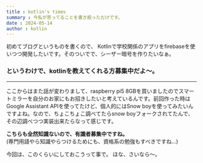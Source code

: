 ```yaml
---
title : kotlin's times
summary : 今私が思ってることを書き殴っただけです。
date : 2024-05-14
author : kotlin
---
```

初めてブログというものを書くので、
Kotlinで学校関係のアプリをfirebaseを使いつつ開発したいです。そのついでで、シーザー暗号を作りたいなぁ。

### というわけで、kotlinを教えてくれる方募集中だよ〜。

---
ここからはまた話が変わりまして、raspberry pi5 8GBを買いましたのでスマートミラーを自分のお家にもお招きしたいと考えているんです。前回作った時はGoogle Assistant APIを使ってたけど、個人的にはSnow boyを使ってみたいんですよね。なので、ちょこちょこ調べてたらsnow boyフォークされてたんで、その辺調べつつ実装出来たらなって感じです。

**こちらも全然知識ないので、有識者募集中ですね。**</br>(専門用語やら知識やらつけるためにも、資格系の勉強もすべきですね...)

今回は、このくらいにしておこうって事で。
ほな、さいなら〜。


